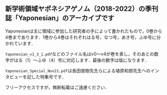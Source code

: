## 新学術領域ヤポネシアゲノム（2018-2022）の季刊誌「Yaponesian」のアーカイブです
Yaponesianは主に領域に参加した研究者の手によって書かれたもので，0巻から4巻まであります．1巻から4巻はそれぞれはる号，なつ号，あき号，ふゆ号に分かれています．

`Yaponesian_v1_3_1.pdf`などのファイル名はv0～v4が巻を表し，そのあとの数字がはる（1）～ふゆ（4）号に対応します．最後の数字は版になります．

`Yaponesian_Special_Nov21.pdf`は長田俊樹先生らによる埴原和郎先生へのインタビューを記した特集号です．

フリーアクセスですが，無断転載はご遠慮ください．
